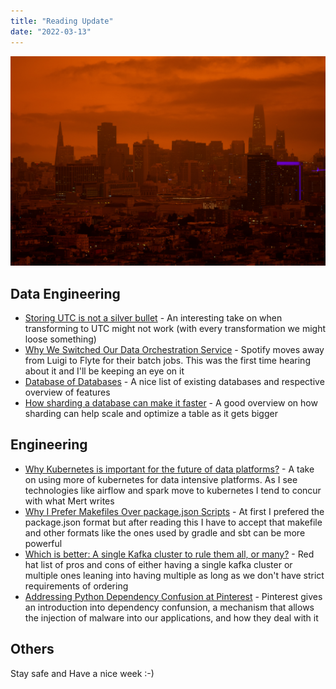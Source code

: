 ```yaml
---
title: "Reading Update"
date: "2022-03-13"
---
```


![Photo by Patrick Perkins on Unsplash](./blade_runner.jpeg)

## Data Engineering

- [Storing UTC is not a silver bullet](https://codeblog.jonskeet.uk/2019/03/27/storing-utc-is-not-a-silver-bullet/) - An interesting take on when transforming to UTC might not work (with every transformation we might loose something)
- [Why We Switched Our Data Orchestration Service](https://engineering.atspotify.com/2022/03/why-we-switched-our-data-orchestration-service/) - Spotify moves away from Luigi to Flyte for their batch jobs. This was the first time hearing about it and I'll be keeping an eye on it
- [Database of Databases](https://dbdb.io/) - A nice list of existing databases and respective overview of features
- [How sharding a database can make it faster](https://stackoverflow.blog/2022/03/14/how-sharding-a-database-can-make-it-faster/) - A good overview on how sharding can help scale and optimize a table as it gets bigger

## Engineering

- [Why Kubernetes is important for the future of data platforms?](https://mertkavi.com/why-kubernetes-is-important-for-the-future-of-data-platforms/) - A take on using more of kubernetes for data intensive platforms. As I see technologies like airflow and spark move to kubernetes I tend to concur with what Mert writes
- [Why I Prefer Makefiles Over package.json Scripts](https://spin.atomicobject.com/2021/03/22/makefiles-vs-package-json-scripts/) - At first I prefered the package.json format but after reading this I have to accept that makefile and other formats like the ones used by gradle and sbt can be more powerful
- [Which is better: A single Kafka cluster to rule them all, or many?](https://developers.redhat.com/articles/2022/03/10/which-better-single-kafka-cluster-rule-them-all-or-many) - Red hat list of pros and cons of either having a single kafka cluster or multiple ones leaning into having multiple as long as we don't have strict requirements of ordering
- [Addressing Python Dependency Confusion at Pinterest](https://medium.com/pinterest-engineering/addressing-python-dependency-confusion-at-pinterest-e0a0609c8e9) - Pinterest gives an introduction into dependency confunsion, a mechanism that allows the injection of malware into our applications, and how they deal with it

## Others

Stay safe and Have a nice week :-)
